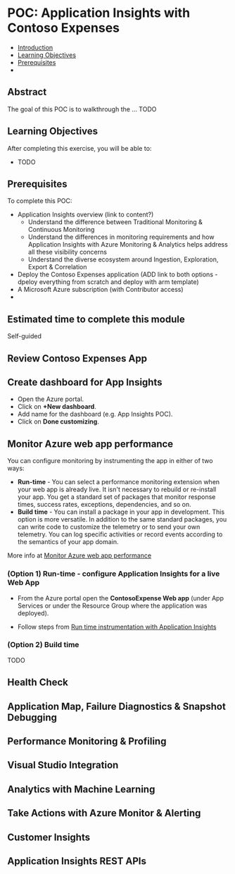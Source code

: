 # POC: Application Insights with Contoso Expenses

* [Introduction](#introduction)
* [Learning Objectives](#learning-objectives)
* [Prerequisites](#prerequisites)
* []()

## Abstract
The goal of this POC is to walkthrough the ... TODO

## Learning Objectives
After completing this exercise, you will be able to:
* TODO

## Prerequisites
To complete this POC:
* Application Insights overview (link to content?)
    * Understand the difference between Traditional Monitoring & Continuous Monitoring
    * Understand the differences in monitoring requirements and how Application Insights with Azure Monitoring & Analytics helps address all these visibility concerns
    * Understand the diverse ecosystem around Ingestion, Exploration, Export & Correlation
* Deploy the Contoso Expenses application (ADD link to both options - dpeloy everything from scratch and deploy with arm template)
* A Microsoft Azure subscription (with Contributor access)
* 

## Estimated time to complete this module
Self-guided


## Review Contoso Expenses App


## Create dashboard for App Insights

* Open the Azure portal.
* Click on **+New dashboard**.
* Add name for the dashboard (e.g. App Insights POC).
* Click on **Done customizing**.


## Monitor Azure web app performance

You can configure monitoring by instrumenting the app in either of two ways:
* **Run-time** - You can select a performance monitoring extension when your web app is already live. It isn't necessary to rebuild or re-install your app. You get a standard set of packages that monitor response times, success rates, exceptions, dependencies, and so on.
* **Build time** - You can install a package in your app in development. This option is more versatile. In addition to the same standard packages, you can write code to customize the telemetry or to send your own telemetry. You can log specific activities or record events according to the semantics of your app domain.

More info at [Monitor Azure web app performance](https://docs.microsoft.com/en-us/azure/application-insights/app-insights-azure-web-apps#run-time-or-build-time)


### (Option 1) Run-time - configure Application Insights for a live Web App

* From the Azure portal open the **ContosoExpense Web app** (under App Services or under the Resource Group where the application was deployed).

* Follow steps from [Run time instrumentation with Application Insights](https://docs.microsoft.com/en-us/azure/application-insights/app-insights-azure-web-apps#run-time-instrumentation-with-application-insights)

### (Option 2) Build time 

TODO



## Health Check
## Application Map, Failure Diagnostics & Snapshot Debugging
## Performance Monitoring & Profiling
## Visual Studio Integration
## Analytics with Machine Learning
## Take Actions with Azure Monitor & Alerting
## Customer Insights
## Application Insights REST APIs
